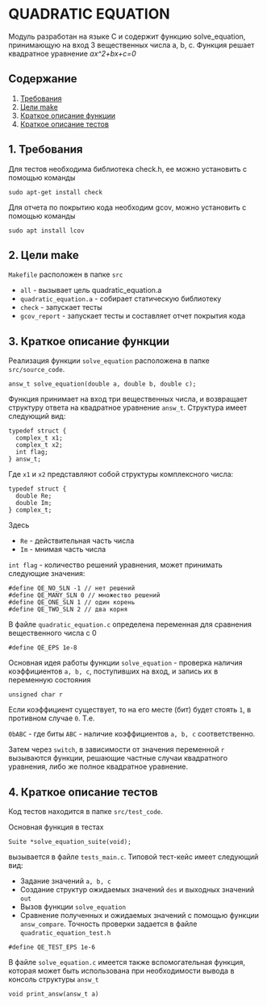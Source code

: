 # QUADRATIC EQUATION

Модуль разработан на языке С и содержит функцию solve_equation, принимающую на вход 3 вещественных числа a, b, c.
Функция решает квадратное уравнение 
_ax^2+bx+c=0_

## Содержание

1. [Требования](#1-требования)
2. [Цели make](#2-цели-make)
3. [Краткое описание функции](#3-краткое-описание_функции)
4. [Краткое описание тестов](#4-краткое-описание-тестов)



## 1. Требования

Для тестов необходима библиотека check.h, ее можно установить с помощью команды
```
sudo apt-get install check
```

Для отчета по покрытию кода необходим gcov, можно установить с помощью команды
```
sudo apt install lcov
```


## 2. Цели make

`Makefile` расположен в папке `src`

- `all` - вызывает цель quadratic_equation.a
- `quadratic_equation.a` - собирает статическую библиотеку
- `check` - запускает тесты
- `gcov_report` - запускает тесты и составляет отчет покрытия кода

## 3. Краткое описание функции

Реализация функции `solve_equation` расположена в папке `src/source_code`.

```
answ_t solve_equation(double a, double b, double c);
```

Функция принимает на вход три вещественных числа, и возвращает структуру ответа на квадратное уравнение `answ_t`. Структура имеет следующий вид:

```
typedef struct {
  complex_t x1;
  complex_t x2;
  int flag;
} answ_t;
```

Где `x1` и `x2` представляют собой структуры комплексного числа:

```
typedef struct {
  double Re;
  double Im;
} complex_t;
```

Здесь 
- `Re` - действительная часть числа
- `Im` - мнимая часть числа

`int flag` - количество решений уравнения, может принимать следующие значения:

```
#define QE_NO_SLN -1 // нет решений
#define QE_MANY_SLN 0 // множество решений
#define QE_ONE_SLN 1 // один корень
#define QE_TWO_SLN 2 // два корня
```

В файле `quadratic_equation.с` определена переменная для сравнения вещественного числа с 0

```
#define QE_EPS 1e-8
```

Основная идея работы функции `solve_equation` - проверка наличия коэффициентов `a, b, c`, поступивших на вход, и запись их в переменную состояния

`unsigned char r`

Если коэффициент существует, то на его месте (бит) будет стоять `1`, в противном случае `0`. Т.е.

`0bABC` - где биты `ABC` - наличие коэффициентов `a, b, c` соответственно.

Затем через `switch`, в зависимости от значения переменной `r` вызываются функции, решающие частные случаи квадратного уравнения, либо же полное квадратное уравнение.


## 4. Краткое описание тестов

Код тестов находится в папке `src/test_code`.

Основная функция в тестах

```
Suite *solve_equation_suite(void);
```

вызывается в файле `tests_main.c`. Типовой тест-кейс имеет следующий вид:

- Задание значений `a, b, c`
- Создание структур ожидаемых значений `des` и выходных значений `out`
- Вызов функции `solve_equation`
- Сравнение полученных и ожидаемых значений с помощью функции `answ_compare`. Точность проверки задается в файле `quadratic_equation_test.h`

```
#define QE_TEST_EPS 1e-6
```

В файле `solve_equation.c` имеется также вспомогательная функция, которая может быть использована при необходимости вывода в консоль структуры `answ_t`

```
void print_answ(answ_t a)
```